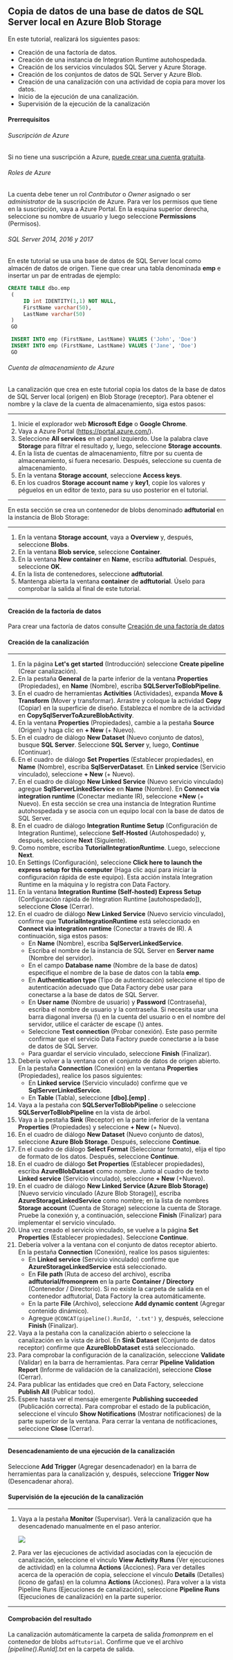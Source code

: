 

## Copia de datos de una base de datos de SQL Server local en Azure Blob Storage





En este tutorial, realizará los siguientes pasos:

- Creación de una factoría de datos.
- Creación de una instancia de Integration Runtime autohospedada.
- Creación de los servicios vinculados SQL Server y Azure Storage.
- Creación de los conjuntos de datos de SQL Server y Azure Blob.
- Creación de una canalización con una actividad de copia para mover los datos.
- Inicio de la ejecución de una canalización.
- Supervisión de la ejecución de la canalización





#### Prerrequisitos

###### Suscripción de Azure

Si no tiene una suscripción a Azure, [puede crear una cuenta gratuita](https://azure.microsoft.com/free/).

###### Roles de Azure

La cuenta debe tener un rol *Contributor* o *Owner* asignado o ser *administrator* de la suscripción de Azure.
Para ver los permisos que tiene en la suscripción, vaya a Azure Portal. En la esquina superior derecha, seleccione su nombre de usuario y luego seleccione **Permissions** (Permisos).

###### SQL Server 2014, 2016 y 2017

En este tutorial se usa una base de datos de SQL Server local como almacén de datos de origen. Tiene que crear una tabla denominada **emp** e insertar un par de entradas de ejemplo:

```sql
CREATE TABLE dbo.emp
 (
     ID int IDENTITY(1,1) NOT NULL,
     FirstName varchar(50),
     LastName varchar(50)
 )
 GO

 INSERT INTO emp (FirstName, LastName) VALUES ('John', 'Doe')
 INSERT INTO emp (FirstName, LastName) VALUES ('Jane', 'Doe')
 GO
```

###### Cuenta de almacenamiento de Azure

La canalización que crea en este tutorial copia los datos de la base de datos de SQL Server local (origen) en Blob Storage (receptor).
Para obtener el nombre y la clave de la cuenta de almacenamiento, siga estos pasos:

------

1. Inicie el explorador web **Microsoft Edge** o **Google Chrome**.
2. Vaya a Azure Portal (https://portal.azure.com/).
3. Seleccione **All services** en el panel izquierdo. Use la palabra clave **Storage** para filtrar el resultado y, luego, seleccione **Storage accounts**.
4. En la lista de cuentas de almacenamiento, filtre por su cuenta de almacenamiento, si fuera necesario. Después, seleccione su cuenta de almacenamiento.
5. En la ventana **Storage account**, seleccione **Access keys**.
6. En los cuadros **Storage account name** y **key1**, copie los valores y péguelos en un editor de texto, para su uso posterior en el tutorial.

------



En esta sección se crea un contenedor de blobs denominado **adftutorial** en la instancia de Blob Storage:

------

1. En la ventana **Storage account**, vaya a **Overview** y, después, seleccione **Blobs**.
2. En la ventana **Blob service**, seleccione **Container**.
3. En la ventana **New container** en **Name**, escriba **adftutorial**. Después, seleccione **OK**.
4. En la lista de contenedores, seleccione **adftutorial**.
5. Mantenga abierta la ventana **container** de **adftutorial**. Úselo para comprobar la salida al final de este tutorial.

------





#### Creación de la factoría de datos

Para crear una factoría de datos consulte [Creación de una factoría de datos](Creaci%C3%B3n%20de%20una%20factor%C3%ADa%20de%20datos.md)





#### Creación de la canalización

------

1. En la página **Let's get started** (Introducción) seleccione **Create pipeline** (Crear canalización).
2. En la pestaña **General** de la parte inferior de la ventana **Properties** (Propiedades), en **Name** (Nombre), escriba **SQLServerToBlobPipeline**.
3. En el cuadro de herramientas **Activities** (Actividades), expanda **Move & Transform** (Mover y transformar). Arrastre y coloque la actividad **Copy** (Copiar) en la superficie de diseño. Establezca el nombre de la actividad en **CopySqlServerToAzureBlobActivity**.
4. En la ventana **Properties** (Propiedades), cambie a la pestaña **Source** (Origen) y haga clic en **+ New** (+ Nuevo).
5. En el cuadro de diálogo **New Dataset** (Nuevo conjunto de datos), busque **SQL Server**. Seleccione **SQL Server** y, luego, **Continue** (Continuar).
6. En el cuadro de diálogo **Set Properties** (Establecer propiedades), en **Name** (Nombre), escriba **SqlServerDataset**. En **Linked service** (Servicio vinculado), seleccione **+ New** (+ Nuevo).
7. En el cuadro de diálogo **New Linked Service** (Nuevo servicio vinculado) agregue **SqlServerLinkedService** en **Name** (Nombre). En **Connect via integration runtime** (Conectar mediante IR), seleccione **+New** (+ Nuevo). En esta sección se crea una instancia de Integration Runtime autohospedada y se asocia con un equipo local con la base de datos de SQL Server.
8. En el cuadro de diálogo **Integration Runtime Setup** (Configuración de Integration Runtime), seleccione **Self-Hosted** (Autohospedado) y, después, seleccione **Next** (Siguiente).
9. Como nombre, escriba **TutorialIntegrationRuntime**. Luego, seleccione **Next**.
10. En Settings (Configuración), seleccione **Click here to launch the express setup for this computer** (Haga clic aquí para iniciar la configuración rápida de este equipo). Esta acción instala Integration Runtime en la máquina y lo registra con Data Factory.
11. En la ventana **Integration Runtime (Self-hosted) Express Setup** (Configuración rápida de Integration Runtime [autohospedado]), seleccione **Close** (Cerrar).
12. En el cuadro de diálogo **New Linked Service** (Nuevo servicio vinculado), confirme que **TutorialIntegrationRuntime** está seleccionado en **Connect via integration runtime** (Conectar a través de IR). A continuación, siga estos pasos:
    - En **Name** (Nombre), escriba **SqlServerLinkedService**.
    - Escriba el nombre de la instancia de SQL Server en **Server name** (Nombre del servidor).
    - En el campo **Database name** (Nombre de la base de datos) especifique el nombre de la base de datos con la tabla **emp**.
    - En **Authentication type** (Tipo de autenticación) seleccione el tipo de autenticación adecuado que Data Factory debe usar para conectarse a la base de datos de SQL Server.
    - En **User name** (Nombre de usuario) y **Password** (Contraseña), escriba el nombre de usuario y la contraseña. Si necesita usar una barra diagonal inversa (\\) en la cuenta del usuario o en el nombre del servidor, utilice el carácter de escape (\\) antes.
    - Seleccione **Test connection** (Probar conexión). Este paso permite confirmar que el servicio Data Factory puede conectarse a la base de datos de SQL Server.
    - Para guardar el servicio vinculado, seleccione **Finish** (Finalizar).
13. Debería volver a la ventana con el conjunto de datos de origen abierto. En la pestaña **Connection** (Conexión) en la ventana **Properties** (Propiedades), realice los pasos siguientes:
    - En **Linked service** (Servicio vinculado) confirme que ve **SqlServerLinkedService**.
    - En **Table** (Tabla), seleccione **[dbo].[emp]** .
14. Vaya a la pestaña con **SQLServerToBlobPipeline** o seleccione **SQLServerToBlobPipeline** en la vista de árbol.
15. Vaya a la pestaña **Sink** (Receptor) en la parte inferior de la ventana **Properties** (Propiedades) y seleccione **+ New** (+ Nuevo).
16. En el cuadro de diálogo **New Dataset** (Nuevo conjunto de datos), seleccione **Azure Blob Storage**. Después, seleccione **Continue**.
17. En el cuadro de diálogo **Select Format** (Seleccionar formato), elija el tipo de formato de los datos. Después, seleccione **Continue**.
18. En el cuadro de diálogo **Set Properties** (Establecer propiedades), escriba **AzureBlobDataset** como nombre. Junto al cuadro de texto **Linked service** (Servicio vinculado), seleccione **+ New** (+Nuevo).
19. En el cuadro de diálogo **New Linked Service (Azure Blob Storage)** [Nuevo servicio vinculado (Azure Blob Storage)], escriba **AzureStorageLinkedService** como nombre; en la lista de nombres **Storage account** (Cuenta de Storage) seleccione la cuenta de Storage. Pruebe la conexión y, a continuación, seleccione **Finish** (Finalizar) para implementar el servicio vinculado.
20. Una vez creado el servicio vinculado, se vuelve a la página **Set Properties** (Establecer propiedades). Seleccione **Continue**.
21. Debería volver a la ventana con el conjunto de datos receptor abierto. En la pestaña **Connection** (Conexión), realice los pasos siguientes:
    - En **Linked service** (Servicio vinculado) confirme que **AzureStorageLinkedService** está seleccionado.
    - En **File path** (Ruta de acceso del archivo), escriba **adftutorial/fromonprem** en la parte **Container / Directory** (Contenedor / Directorio). Si no existe la carpeta de salida en el contenedor adftutorial, Data Factory la crea automáticamente.
    - En la parte **File** (Archivo), seleccione **Add dynamic content** (Agregar contenido dinámico).
    - Agregue `@CONCAT(pipeline().RunId, '.txt')` y, después, seleccione **Finish** (Finalizar).
22. Vaya a la pestaña con la canalización abierto o seleccione la canalización en la vista de árbol. En **Sink Dataset** (Conjunto de datos receptor) confirme que **AzureBlobDataset** está seleccionado.
23. Para comprobar la configuración de la canalización, seleccione **Validate** (Validar) en la barra de herramientas. Para cerrar **Pipeline Validation Report** (Informe de validación de la canalización), seleccione **Close** (Cerrar).
24. Para publicar las entidades que creó en Data Factory, seleccione **Publish All** (Publicar todo).
25. Espere hasta ver el mensaje emergente **Publishing succeeded** (Publicación correcta). Para comprobar el estado de la publicación, seleccione el vínculo **Show Notifications** (Mostrar notificaciones) de la parte superior de la ventana. Para cerrar la ventana de notificaciones, seleccione **Close** (Cerrar).

------





#### Desencadenamiento de una ejecución de la canalización

Seleccione **Add Trigger** (Agregar desencadenador) en la barra de herramientas para la canalización y, después, seleccione **Trigger Now** (Desencadenar ahora).





#### Supervisión de la ejecución de la canalización

------

1. Vaya a la pestaña **Monitor** (Supervisar). Verá la canalización que ha desencadenado manualmente en el paso anterior.

   ![](Imagenes/pipeline-runs.png)

2. Para ver las ejecuciones de actividad asociadas con la ejecución de canalización, seleccione el vínculo **View Activity Runs** (Ver ejecuciones de actividad) en la columna **Actions** (Acciones). Para ver detalles acerca de la operación de copia, seleccione el vínculo **Details** (Detalles) (icono de gafas) en la columna **Actions** (Acciones). Para volver a la vista Pipeline Runs (Ejecuciones de canalización), seleccione **Pipeline Runs** (Ejecuciones de canalización) en la parte superior.

------





#### Comprobación del resultado

La canalización automáticamente la carpeta de salida *fromonprem* en el contenedor de blobs `adftutorial`. Confirme que ve el archivo *[pipeline().RunId].txt* en la carpeta de salida.

